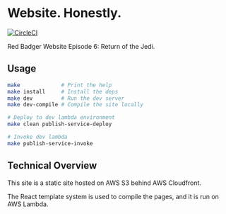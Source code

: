 Website. Honestly.
==================

[![CircleCI](https://circleci.com/gh/redbadger/website-honestly.svg?style=shield)](https://circleci.com/gh/redbadger/website-honestly)

Red Badger Website Episode 6: Return of the Jedi.


## Usage

```sh
make             # Print the help
make install     # Install the deps
make dev         # Run the dev server
make dev-compile # Compile the site locally

# Deploy to dev lambda environment
make clean publish-service-deploy

# Invoke dev lambda
make publish-service-invoke
```


## Technical Overview

This site is a static site hosted on AWS S3 behind AWS Cloudfront.

The React template system is used to compile the pages, and it is run on AWS
Lambda.
